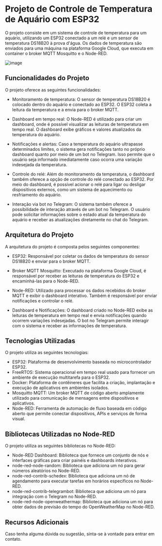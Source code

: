 # Projeto de Controle de Temperatura de Aquário com ESP32

O projeto consiste em um sistema de controle de temperatura para um aquário, utilizando um ESP32 conectado a um relé e um sensor de temperatura DS18B20 à prova d'água. Os dados de temperatura são enviados para uma máquina na plataforma Google Cloud, que executa em container o broker MQTT Mosquitto e o Node-RED.

![image](https://github.com/allysonthales/noderedimd1093/assets/121051849/f10be588-0ee9-449d-951e-eb6e608235ff)


## Funcionalidades do Projeto

O projeto oferece as seguintes funcionalidades:

- Monitoramento de temperatura: O sensor de temperatura DS18B20 é colocado dentro do aquário e conectado ao ESP32. O ESP32 coleta a leitura da temperatura e a envia para o broker MQTT.

- Dashboard em tempo real: O Node-RED é utilizado para criar um dashboard, onde é possível visualizar as leituras de temperatura em tempo real. O dashboard exibe gráficos e valores atualizados da temperatura do aquário.

- Notificações e alertas: Caso a temperatura do aquário ultrapasse determinados limites, o sistema gera notificações tanto no próprio dashboard quanto por meio de um bot no Telegram. Isso permite que o usuário seja informado imediatamente caso ocorra uma variação indesejada da temperatura.

- Controle do relé: Além do monitoramento da temperatura, o dashboard também oferece a opção de controle do relé conectado ao ESP32. Por meio do dashboard, é possível acionar o relé para ligar ou desligar dispositivos externos, como um sistema de aquecimento ou resfriamento do aquário.

- Interação via bot no Telegram: O sistema também oferece a possibilidade de interação através de um bot no Telegram. O usuário pode solicitar informações sobre o estado atual da temperatura do aquário e receber as atualizações diretamente no chat do Telegram.

## Arquitetura do Projeto

A arquitetura do projeto é composta pelos seguintes componentes:

- ESP32: Responsável por coletar os dados de temperatura do sensor DS18B20 e enviar para o broker MQTT.

- Broker MQTT Mosquitto: Executado na plataforma Google Cloud, é responsável por receber as leituras de temperatura do ESP32 e encaminhá-las para o Node-RED.

- Node-RED: Utilizado para processar os dados recebidos do broker MQTT e exibir o dashboard interativo. Também é responsável por enviar notificações e controlar o relé.

- Dashboard e Notificações: O dashboard criado no Node-RED exibe as leituras de temperatura em tempo real e envia notificações quando ocorrem variações indesejadas. O bot no Telegram permite interagir com o sistema e receber as informações de temperatura.

## Tecnologias Utilizadas

O projeto utiliza as seguintes tecnologias:

- ESP32: Plataforma de desenvolvimento baseada no microcontrolador ESP32.
- FreeRTOS: Sistema operacional em tempo real usado para fornecer um ambiente de execução multitarefa para o ESP32.
- Docker: Plataforma de contêineres que facilita a criação, implantação e execução de aplicativos em ambientes isolados.
- Mosquitto MQTT: Um broker MQTT de código aberto amplamente utilizado para comunicação de mensagens entre dispositivos e aplicativos.
- Node-RED: Ferramenta de automação de fluxo baseada em código aberto que permite conectar dispositivos, APIs e serviços de forma visual.

## Bibliotecas Utilizadas no Node-RED

O projeto utiliza as seguintes bibliotecas no Node-RED:

- Node-RED Dashboard: Biblioteca que fornece um conjunto de nós e interfaces gráficas para criar painéis e dashboards interativos.
- node-red-node-random: Biblioteca que adiciona um nó para gerar números aleatórios no Node-RED.
- node-red-contrib-schedex: Biblioteca que adiciona um nó de agendamento para executar tarefas em horários específicos no Node-RED.
- node-red-contrib-telegrambot: Biblioteca que adiciona um nó para integração com o Telegram no Node-RED.
- node-red-node-openweathermap: Biblioteca que adiciona um nó para obter dados de previsão do tempo do OpenWeatherMap no Node-RED.

## Recursos Adicionais

Caso tenha alguma dúvida ou sugestão, sinta-se à vontade para entrar em contato.
